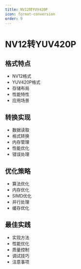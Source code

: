 ```yaml
---
title: NV12转YUV420P
icon: format-conversion
order: 9
---
```


# NV12转YUV420P

## 格式特点
- NV12格式
- YUV420P格式
- 存储布局
- 性能特性
- 应用场景

## 转换实现
- 数据读取
- 格式转换
- 内存管理
- 性能优化
- 错误处理

## 优化策略
- 算法优化
- 内存优化
- SIMD优化
- 并行处理
- 缓存优化

## 最佳实践
- 实现方法
- 性能优化
- 质量控制
- 调试技巧
- 注意事项
